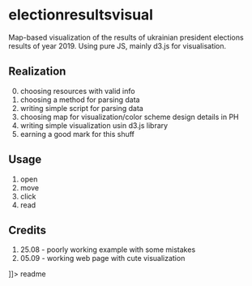# electionresultsvisual
<snippet>
  <content>
    <snippet>
  <content><![CDATA[
# ${1:Election 2019. results}

Map-based visualization of the results of ukrainian president elections results of year 2019. Using pure JS, mainly d3.js for visualisation.

## Realization
0. choosing resources with valid info
1. choosing a method for parsing data
2. writing simple script for parsing data
3. choosing map for visualization/color scheme design details in PH
4. writing simple visualization usin d3.js library
5. earning a good mark for this shuff

## Usage

1. open
2. move
3. click
4. read

## Credits

1. 25.08 - poorly working example with some mistakes
2. 05.09 - working web page with cute visualization


]]></content>
  <tabTrigger>readme</tabTrigger>
</snippet>

